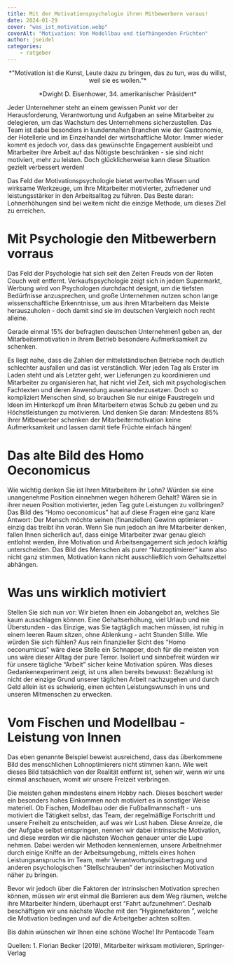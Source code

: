 ```yaml
---
title: Mit der Motivationspsychologie ihren Mitbewerbern voraus!
date: 2024-01-29
cover: "was_ist_motivation.webp"
coverAlt: "Motivation: Von Modellbau und tiefhängenden Früchten"
author: jseidel
categories:
    - ratgeber
---
```


<p style="text-align: center"> *"Motivation ist die Kunst, Leute dazu zu bringen, das zu tun,
was du willst, weil sie es wollen.”*  </p>

<p style="text-align: center"> *Dwight D. Eisenhower, 34. amerikanischer Präsident* </p>

Jeder Unternehmer steht an einem gewissen Punkt vor der Herausforderung, Verantwortung und Aufgaben an seine Mitarbeiter zu delegieren, um das Wachstum des Unternehmens sicherzustellen. Das Team ist dabei besonders in kundennahen Branchen wie der Gastronomie, der Hotellerie und im Einzelhandel der wirtschaftliche Motor. Immer wieder kommt es jedoch vor, dass das gewünschte Engagement ausbleibt und Mitarbeiter ihre Arbeit auf das Nötigste beschränken - sie sind nicht motiviert, mehr zu leisten. Doch glücklicherweise kann diese Situation gezielt verbessert werden!

Das Feld der Motivationspsychologie bietet wertvolles Wissen und wirksame Werkzeuge, um Ihre Mitarbeiter motivierter, zufriedener und leistungsstärker in den Arbeitsalltag zu führen. Das Beste daran: Lohnerhöhungen sind bei weitem nicht die einzige Methode, um dieses Ziel zu erreichen.

# Mit Psychologie den Mitbewerbern vorraus

Das Feld der Psychologie hat sich seit den Zeiten Freuds von der Roten Couch weit entfernt. Verkaufspsychologie zeigt sich in jedem Supermarkt, Werbung wird von Psychologen durchdacht designt, um die tiefsten Bedürfnisse anzusprechen, und große Unternehmen nutzen schon lange wissenschaftliche Erkenntnisse, um aus ihren Mitarbeitern das Meiste herauszuholen - doch damit sind sie im deutschen Vergleich noch recht alleine. 

Gerade einmal 15% der befragten deutschen Unternehmen1 geben an, der Mitarbeitermotivation in ihrem Betrieb besondere Aufmerksamkeit zu schenken. 

Es liegt nahe, dass die Zahlen der mittelständischen Betriebe noch deutlich schlechter ausfallen und das ist verständlich. Wer jeden Tag als Erster im Laden steht und als Letzter geht, wer Lieferungen zu koordinieren und Mitarbeiter zu organisieren hat, hat nicht viel Zeit, sich mit psychologischen Fachtexten und deren Anwendung auseinanderzusetzen. Doch so kompliziert Menschen sind, so brauchen Sie nur einige Faustregeln und Ideen im Hinterkopf um ihren Mitarbeitern etwas Schub zu geben und zu Höchstleistungen zu motivieren. Und denken Sie daran: Mindestens 85% ihrer Mitbewerber schenken der Mitarbeitermotivation keine Aufmerksamkeit und lassen damit tiefe Früchte einfach hängen!

# Das alte Bild des Homo Oeconomicus


Wie wichtig denken Sie ist Ihren Mitarbeitern ihr Lohn? Würden sie eine unangenehme Position einnehmen wegen höherem Gehalt? Wären sie in ihrer neuen Position motivierter, jeden Tag gute Leistungen zu vollbringen? Das Bild des “Homo oeconomicus” hat auf diese Fragen eine ganz klare Antwort: Der Mensch möchte seinen (finanziellen) Gewinn optimieren - einzig das treibt ihn voran. Wenn Sie nun jedoch an ihre Mitarbeiter denken, fallen Ihnen sicherlich auf, dass einige Mitarbeiter zwar genau gleich entlohnt werden, ihre Motivation und Arbeitsengagement sich jedoch kräftig unterscheiden. Das Bild des Menschen als purer “Nutzoptimierer” kann also nicht ganz stimmen, Motivation kann nicht ausschließlich vom Gehaltszettel abhängen.

# Was uns wirklich motiviert


Stellen Sie sich nun vor: Wir bieten Ihnen ein Jobangebot an, welches Sie kaum
ausschlagen können. Eine Gehaltserhöhung, viel Urlaub und nie
Überstunden - das Einzige, was Sie tagtäglich machen müssen, ist ruhig
in einem leeren Raum sitzen, ohne Ablenkung - acht Stunden Stille. Wie
würden Sie sich fühlen? Aus rein finanzieller Sicht des “Homo
oeconumicus” wäre diese Stelle ein Schnapper, doch für die meisten von
uns wäre dieser Alltag der pure Terror. Isoliert und sinnbefreit
würden wir für unsere tägliche “Arbeit” sicher keine Motivation spüren.
Was dieses Gedankenexperiment zeigt, ist uns allen bereits bewusst:
Bezahlung ist nicht der einzige Grund unserer täglichen Arbeit nachzugehen und durch Geld allein ist es schwierig, einen echten Leistungswunsch in uns und unseren Mitmenschen zu erwecken.

# Vom Fischen und Modellbau - Leistung von Innen 


Das eben genannte Beispiel beweist ausreichend, dass das überkommene Bild des menschlichen Lohnoptimierers nicht stimmen kann. Wie weit dieses Bild tatsächlich von der Realität entfernt ist, sehen wir, wenn wir uns einmal anschauen, womit wir unsere Freizeit verbringen.

Die meisten gehen mindestens einem Hobby nach. Dieses beschert weder ein besonders hohes Einkommen noch motiviert es in sonstiger Weise materiell. Ob Fischen, Modellbau oder die Fußballmannschaft - uns motiviert die Tätigkeit selbst, das Team, der regelmäßige Fortschritt und unsere Freiheit zu entscheiden, auf was wir Lust haben. Diese Anreize, die der Aufgabe selbst entspringen, nennen wir dabei intrinsische Motivation, und diese werden wir die nächsten Wochen genauer unter die Lupe nehmen. Dabei werden wir Methoden kennenlernen, unsere Arbeitnehmer durch einige Kniffe an der Arbeitsumgebung, mittels eines hohen Leistungsanspruchs im Team, mehr Verantwortungsübertragung und anderen psychologischen “Stellschrauben” der intrinsischen Motivation näher zu bringen.



Bevor wir jedoch über die Faktoren der intrinsischen Motivation sprechen können, müssen wir erst einmal die Barrieren aus dem Weg räumen, welche ihre Mitarbeiter hindern, überhaupt erst “Fahrt aufzunehmen”. Deshalb beschäftigen wir uns nächste Woche mit den “Hygienefaktoren ”, welche die Motivation bedingen und auf die Arbeitgeber achten sollten.

Bis dahin wünschen wir Ihnen eine schöne Woche!
Ihr Pentacode Team


Quellen: 1. Florian Becker (2019), Mitarbeiter wirksam motivieren, Springer-Verlag
